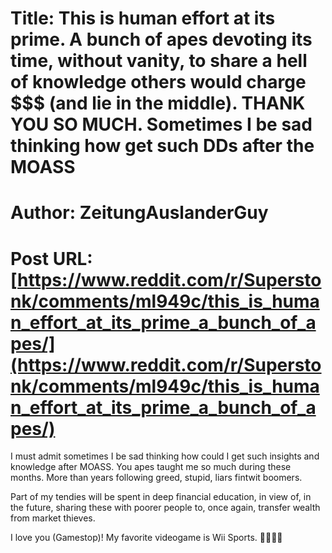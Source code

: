 # Title: This is human effort at its prime. A bunch of apes devoting its time, without vanity, to share a hell of knowledge others would charge $$$ (and lie in the middle). THANK YOU SO MUCH. Sometimes I be sad thinking how get such DDs after the MOASS
# Author: ZeitungAuslanderGuy
# Post URL: [https://www.reddit.com/r/Superstonk/comments/ml949c/this_is_human_effort_at_its_prime_a_bunch_of_apes/](https://www.reddit.com/r/Superstonk/comments/ml949c/this_is_human_effort_at_its_prime_a_bunch_of_apes/)


I must admit sometimes I be sad thinking how could I get such insights and knowledge after MOASS. You apes taught me so much during these months. More than years following greed, stupid, liars fintwit boomers.

Part of my tendies will be spent in deep financial education, in view of, in the future, sharing these with poorer people to, once again, transfer wealth from market thieves.

I love you (Gamestop)! My favorite videogame is Wii Sports. 🚀🚀🚀🚀